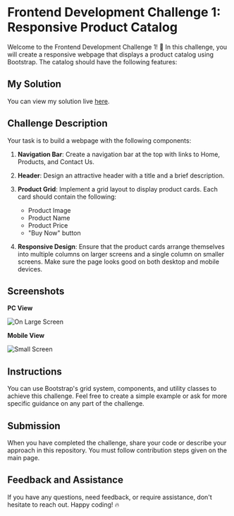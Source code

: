 # Frontend Development Challenge 1: Responsive Product Catalog

Welcome to the Frontend Development Challenge 1! 🚀 In this challenge, you will create a responsive webpage that displays a product catalog using Bootstrap. The catalog should have the following features:

## My Solution
You can view my solution live [here](https://vaibhavyt.github.io/Development-Challenges/FRONTEND/WEB/Responsive%20Product%20Catalog%20CH-1/).

## Challenge Description

Your task is to build a webpage with the following components:

1. **Navigation Bar**: Create a navigation bar at the top with links to Home, Products, and Contact Us.

2. **Header**: Design an attractive header with a title and a brief description.

3. **Product Grid**: Implement a grid layout to display product cards. Each card should contain the following:

   - Product Image
   - Product Name
   - Product Price
   - "Buy Now" button

4. **Responsive Design**: Ensure that the product cards arrange themselves into multiple columns on larger screens and a single column on smaller screens. Make sure the page looks good on both desktop and mobile devices.

## Screenshots

**PC View**

![On Large Screen](https://github.com/VaibhavYT/Development-Challenges/raw/main/assets/78371075/65e7d613-7258-4e32-bf82-0226d455efbf.png)

**Mobile View**

![Small Screen](https://github.com/VaibhavYT/Development-Challenges/raw/main/assets/78371075/86aaa971-3664-431f-9fc8-b4c9e267218f.png)

## Instructions

You can use Bootstrap's grid system, components, and utility classes to achieve this challenge. Feel free to create a simple example or ask for more specific guidance on any part of the challenge.

## Submission

When you have completed the challenge, share your code or describe your approach in this repository. You must follow contribution steps given on the main page.

## Feedback and Assistance

If you have any questions, need feedback, or require assistance, don't hesitate to reach out. Happy coding! 🔥
